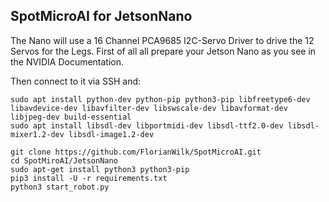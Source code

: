 ## SpotMicroAI for JetsonNano

The Nano will use a 16 Channel PCA9685 I2C-Servo Driver to drive the 12 Servos for the Legs.
First of all all prepare your Jetson Nano as you see in the NVIDIA Documentation.

Then connect to it via SSH and:

```
sudo apt install python-dev python-pip python3-pip libfreetype6-dev libavdevice-dev libavfilter-dev libswscale-dev libavformat-dev libjpeg-dev build-essential
sudo apt install libsdl-dev libportmidi-dev libsdl-ttf2.0-dev libsdl-mixer1.2-dev libsdl-image1.2-dev

git clone https://github.com/FlorianWilk/SpotMicroAI.git
cd SpotMiroAI/JetsonNano
sudo apt-get install python3 python3-pip
pip3 install -U -r requirements.txt 
python3 start_robot.py
```
